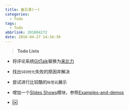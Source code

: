```yaml
---
title: 备忘录(一)
categories:
  - Todo
tags:
  - Todo
abbrlink: 201804272
date: 2018-04-27 14:34:39
---
```



> **Todo Lists**

* 将评论系统[GitTalk](https://github.com/gitalk/gitalk)替换为[来比力](https://livere.com/)

* 找出`SEO优化`失败的原因并解决

* 尝试进行比较酷的`标签云`展示

* 增加一个[Slides Shows](https://impress.js.org/#/)模块，参照[Examples-and-demos](https://github.com/impress/impress.js/wiki/Examples-and-demos)

* 🆗

